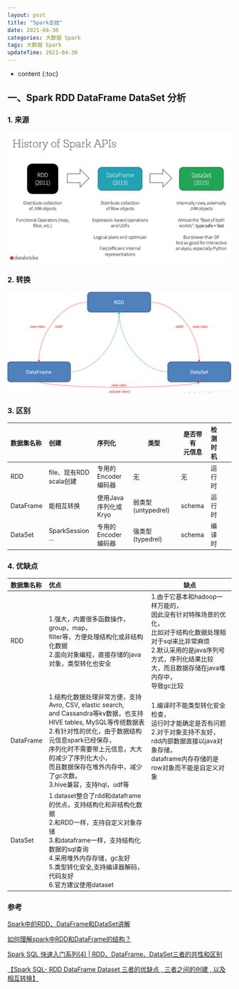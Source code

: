 ```yaml
---
layout: post
title: "Spark总结"
date: 2021-04-30
categories: 大数据 Spark
tags: 大数据 Spark
updateTime: 2021-04-30
---
```


* content
{:toc}
## 一、Spark RDD DataFrame DataSet 分析

### 1. 来源

![img](\image\spark\SparkAPI.png)

### 2. 转换

![img](\image\spark\sparkRelation.png)

### 3. 区别

| 数据集名称 | 创建 | 序列化 | 类型 | 是否带有<br/>元信息 | 检测时机 |      |
| :--- | :----- | :------- | ---- | ---- | :--- | ---- |
| RDD        | file、现有RDD<br/>scala创建 |  专用的Encoder<br/>编码器  | 无 | 无 | 运行时 |  |
| DataFrame  | 能相互转换 |  使用Java<br/>序列化或Kryo  | 弱类型(untypedrel) | schema | 运行时 |      |
| DataSet    | SparkSession ... | 专用的Encoder<br/>编码器 | 强类型(typedrel) | schema | 编译时 |      |

### 4. 优缺点

| 数据集名称 | 优点                                                         | 缺点                                                         |
| :--------- | :----------------------------------------------------------- | ------------------------------------------------------------ |
| RDD        | 1.强大，内置很多函数操作，group，map，<br/>filter等，方便处理结构化或非结构化数据<br/>2.面向对象编程，直接存储的java对象，类型转化也安全 | 1.由于它基本和hadoop一样万能的，<br/>因此没有针对特殊场景的优化，<br/>比如对于结构化数据处理相对于sql来比非常麻烦<br/>2.默认采用的是java序列号方式，序列化结果比较<br/>大，而且数据存储在java堆内存中，<br/>导致gc比较 |
| DataFrame  | 1.结构化数据处理非常方便，支持Avro, CSV, elastic search,<br/> and Cassandra等kv数据，也支持HIVE tables, MySQL等传统数据表 <br/>2.有针对性的优化，由于数据结构元信息spark已经保存，<br/>序列化时不需要带上元信息，大大的减少了序列化大小，<br/>而且数据保存在堆外内存中，减少了gc次数。<br/> 3.hive兼容，支持hql，udf等 | 1.编译时不能类型转化安全检查，<br/>运行时才能确定是否有问题<br/>2.对于对象支持不友好，<br/>rdd内部数据直接以java对象存储，<br/>dataframe内存存储的是row对象而不能是自定义对象 |
| DataSet    | 1.dataset整合了rdd和dataframe的优点，支持结构化和非结构化数据<br/>2.和RDD一样，支持自定义对象存储<br/>3.和dataframe一样，支持结构化数据的sql查询<br/>4.采用堆外内存存储，gc友好 <br/>5.类型转化安全,支持编译器解码，代码友好 <br/>6.官方建议使用dataset |                                                              |



### 参考

[Spark中的RDD、DataFrame和DataSet讲解](https://zhuanlan.zhihu.com/p/61631248)

[如何理解spark中RDD和DataFrame的结构？](https://www.zhihu.com/question/48684460)

[Spark SQL 快速入门系列(4) | RDD、DataFrame、DataSet三者的共性和区别](https://cloud.tencent.com/developer/article/1733897)

[【Spark SQL- RDD DataFrame Dataset 三者的优缺点 , 三者之间的创建 , 以及相互转换】](https://blog.csdn.net/weixin_40040107/article/details/90646708)

